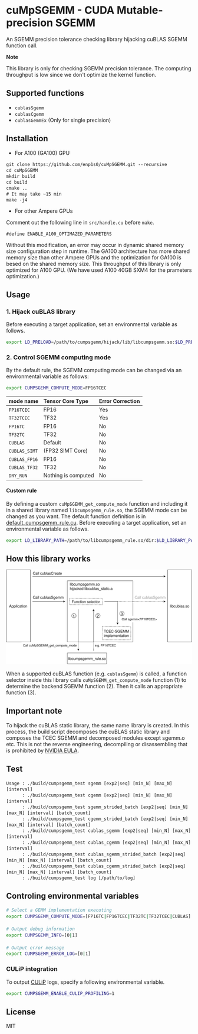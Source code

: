 # cuMpSGEMM - CUDA Mutable-precision SGEMM

An SGEMM precision tolerance checking library hijacking cuBLAS SGEMM function call.

**Note**

This library is only for checking SGEMM precision tolerance.
The computing throughput is low since we don't optimize the kernel function.

## Supported functions
- `cublasSgemm`
- `cublasCgemm`
- `cublasGemmEx` (Only for single precision)

## Installation
- For A100 (GA100) GPU

```
git clone https://github.com/enp1s0/cuMpSGEMM.git --recursive
cd cuMpSGEMM
mkdir build
cd build
cmake ..
# It may take ~15 min
make -j4
```

- For other Ampere GPUs

Comment out the following line in `src/handle.cu` before `make`.
```
#define ENABLE_A100_OPTIMAZED_PARAMETERS
```
Without this modification, an error may occur in dynamic shared memory size configuration step in runtime.
The GA100 architecture has more shared memory size than other Ampere GPUs and the optimization for GA100 is besed on the shared memory size.
This throughput of this library is only optimized for A100 GPU.
(We have used A100 40GB SXM4 for the prameters optimization.)

## Usage

### 1. Hijack cuBLAS library
Before executing a target application, set an environmental variable as follows.
```bash
export LD_PRELOAD=/path/to/cumpsgemm/hijack/lib/libcumpsgemm.so:$LD_PRELOAD
```

### 2. Control SGEMM computing mode
By the default rule, the SGEMM computing mode can be changed via an environmental variable as follows:

```bash
export CUMPSGEMM_COMPUTE_MODE=FP16TCEC
```

| mode name      | Tensor Core Type    | Error Correction |
|:---------------|:--------------------|:-----------------|
|`FP16TCEC`      | FP16                | Yes              |
|`TF32TCEC`      | TF32                | Yes              |
|`FP16TC`        | FP16                | No               |
|`TF32TC`        | TF32                | No               |
|`CUBLAS`        | Default             | No               |
|`CUBLAS_SIMT`   | (FP32 SIMT Core)    | No               |
|`CUBLAS_FP16`   | FP16                | No               |
|`CUBLAS_TF32`   | TF32                | No               |
|`DRY_RUN`       | Nothing is computed | No               |

#### Custom rule
By defining a custom `cuMpSGEMM_get_compute_mode` function and including it in a shared library named `libcumpsgemm_rule.so`, the SGEMM mode can be changed as you want.
The default function definition is in [default_cumpsgemm_rule.cu](src/default_cumpsgemm_rule.cu).
Before executing a target application, set an environmental variable as follows.
```bash
export LD_LIBRARY_PATH=/path/to/libcumpsgemm_rule.so/dir:$LD_LIBRARY_PATH
```

## How this library works

![cuMpSGEMM flow](./docs/cumpsgemm.svg)

When a supported cuBLAS function (e.g. `cublasSgemm`) is called, a function selector inside this library calls `cuMpSGEMM_get_compute_mode` function (1) to determine the backend SGEMM function (2).
Then it calls an appropriate function (3).

## Important note
To hijack the cuBLAS static library, the same name library is created.
In this process, the build script decomposes the cuBLAS static library and composes the TCEC SGEMM and decomposed modules except sgemm.o etc.
This is not the reverse engineering, decompiling or disassembling that is prohibited by [NVIDIA EULA](https://docs.nvidia.com/cuda/eula/index.html).

## Test
```
Usage : ./build/cumpsgemm_test sgemm [exp2|seq] [min_N] [max_N] [interval]
      : ./build/cumpsgemm_test cgemm [exp2|seq] [min_N] [max_N] [interval]
      : ./build/cumpsgemm_test sgemm_strided_batch [exp2|seq] [min_N] [max_N] [interval] [batch_count]
      : ./build/cumpsgemm_test cgemm_strided_batch [exp2|seq] [min_N] [max_N] [interval] [batch_count]
      : ./build/cumpsgemm_test cublas_sgemm [exp2|seq] [min_N] [max_N] [interval]
      : ./build/cumpsgemm_test cublas_cgemm [exp2|seq] [min_N] [max_N] [interval]
      : ./build/cumpsgemm_test cublas_sgemm_strided_batch [exp2|seq] [min_N] [max_N] [interval] [batch_count]
      : ./build/cumpsgemm_test cublas_cgemm_strided_batch [exp2|seq] [min_N] [max_N] [interval] [batch_count]
      : ./build/cumpsgemm_test log [/path/to/log]
```

## Controling environmental variables
```bash
# Select a GEMM implementation executing
export CUMPSGEMM_COMPUTE_MODE=[FP16TC|FP16TCEC|TF32TC|TF32TCEC|CUBLAS]

# Output debug information
export CUMPSGEMM_INFO=[0|1]

# Output error message
export CUMPSGEMM_ERROR_LOG=[0|1]
```

### CULiP integration
To output [CULiP](https://github.com/enp1s0/CULiP) logs, specify a following environmental variable.
```bash
export CUMPSGEMM_ENABLE_CULIP_PROFILING=1
```

## License
MIT
